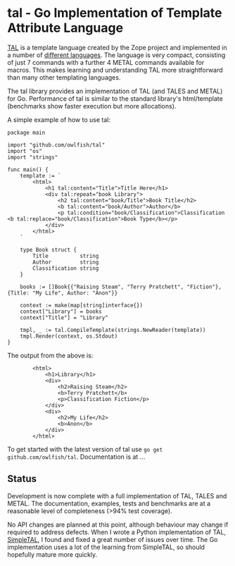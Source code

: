# tal - Go Implementation of Template Attribute Language

[TAL](http://docs.zope.org/zope2/zope2book/AppendixC.html) is a template language created by the Zope project and implemented in a number of [different languages](https://en.wikipedia.org/wiki/Template_Attribute_Language).  The language is very compact, consisting of just 7 commands with a further 4 METAL commands available for macros.  This makes learning and understanding TAL more straightforward than many other templating languages.

The tal library provides an implementation of TAL (and TALES and METAL) for Go.  Performance of tal is similar to the standard library's html/template (benchmarks show faster execution but more allocations).

A simple example of how to use tal:

```
package main

import "github.com/owlfish/tal"
import "os"
import "strings"

func main() {
	template := `
		<html>
			<h1 tal:content="Title">Title Here</h1>
			<div tal:repeat="book Library">
				<h2 tal:content="book/Title">Book Title</h2>
				<b tal:content="book/Author">Author</b>
				<p tal:condition="book/Classification">Classification <b tal:replace="book/Classification">Book Type</b></p>
			</div>
		</html>
	`

	type Book struct {
		Title          string
		Author         string
		Classification string
	}

	books := []Book{{"Raising Steam", "Terry Pratchett", "Fiction"}, {Title: "My Life", Author: "Anon"}}

	context := make(map[string]interface{})
	context["Library"] = books
	context["Title"] = "Library"

	tmpl, _ := tal.CompileTemplate(strings.NewReader(template))
	tmpl.Render(context, os.Stdout)
}
```
The output from the above is:
```
		<html>
			<h1>Library</h1>
			<div>
				<h2>Raising Steam</h2>
				<b>Terry Pratchett</b>
				<p>Classification Fiction</p>
			</div>
			<div>
				<h2>My Life</h2>
				<b>Anon</b>
			</div>
		</html>
```

To get started with the latest version of tal use `go get github.com/owlfish/tal`.  Documentation is at ...

## Status

Development is now complete with a full implementation of TAL, TALES and METAL.  The documentation, examples, tests and benchmarks are at a reasonable level of completeness (>94% test coverage).

No API changes are planned at this point, although behaviour may change if required to address defects.  When I wrote a Python implementation of TAL, [SimpleTAL](http://owlfish.com/software/simpleTAL/), I found and fixed a great number of issues over time.  The Go implementation uses a lot of the learning from SimpleTAL, so should hopefully mature more quickly.
